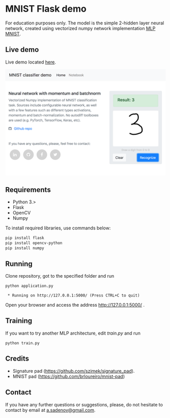 # MNIST Flask demo 

For education purposes only.
The model is the simple 2-hidden layer neural network, created using vectorized numpy network implementation
[MLP MNIST](https://github.com/alm4z/mlp-mnist). 


## Live demo
Live demo located [here](https://github.com/alm4z/mlp-mnist/blob/master/demo.ipynb). 

![Demo screenshot](/static/imgs/demo.png?raw=true "Demo")


## Requirements

  * Python 3.>
  * Flask
  * OpenCV
  * Numpy


To install required libraries, use commands below:
```
pip install flask
pip install opencv-python
pip install numpy

```

## Running
Clone repository, got to the specified folder and run
```
python application.py
```
```
 * Running on http://127.0.0.1:5000/ (Press CTRL+C to quit)
```
Open your browser and access the address http://127.0.0.1:5000/ .

## Training
If you want to try another MLP architecture, edit *train.py* and run
```
python train.py
```
## Credits
* Signature pad (https://github.com/szimek/signature_pad).
* MNIST pad (https://github.com/brloureiro/mnist-pad)

## Contact
If you have any further questions or suggestions, please, do not hesitate to contact by email at a.sadenov@gmail.com.

